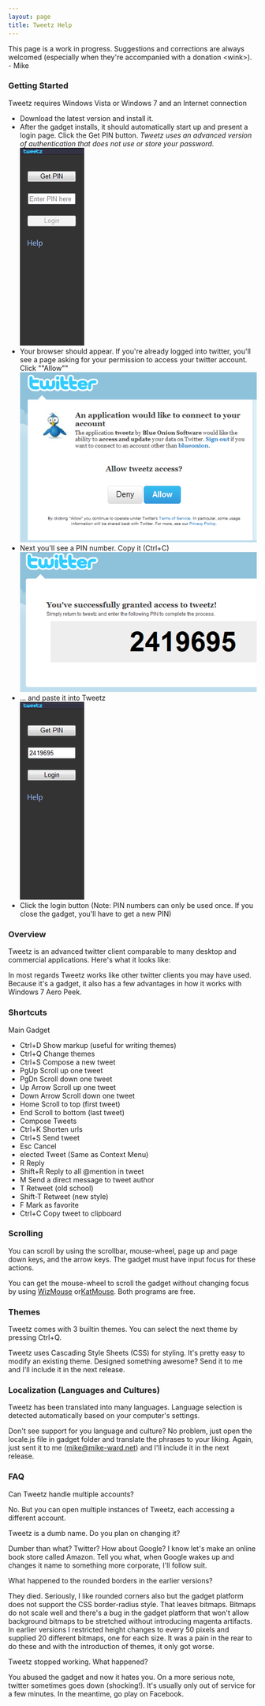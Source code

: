 ```yaml
---
layout: page
title: Tweetz Help
---
```

This page is a work in progress. Suggestions and corrections are always welcomed
(especially when they're accompanied with a donation \<wink\>). - Mike

### Getting Started

Tweetz requires Windows Vista or Windows 7 and an Internet connection

-   Download the latest version and install it.
-   After the gadget installs, it should automatically start up and present a
    login page. Click the Get PIN button. *Tweetz uses an advanced version of
    authentication that does not use or store your password.*  
    ![example of get\_pin](/cdn/images/tweetz/tweetz-getpin.png)
-   Your browser should appear. If you're already logged into twitter, you'll
    see a page asking for your permission to access your twitter account. Click
    ""Allow""  
    ![example twitter security](/cdn/images/tweetz/twitter-allow.png)
-   Next you'll see a PIN number. Copy it (Ctrl+C)  
    ![example login](/cdn/images/tweetz/twitter-pin.png)
-   ... and paste it into Tweetz  
    ![example login](/cdn/images/tweetz/tweetz-login.png)
-   Click the login button (Note: PIN numbers can only be used once. If you
    close the gadget, you'll have to get a new PIN)

### Overview

Tweetz is an advanced twitter client comparable to many desktop and commercial
applications. Here's what it looks like:

In most regards Tweetz works like other twitter clients you may have used.
Because it's a gadget, it also has a few advantages in how it works with Windows
7 Aero Peek.

### Shortcuts

Main Gadget

-   Ctrl+D Show markup (useful for writing themes)
-   Ctrl+Q Change themes
-   Ctrl+S Compose a new tweet
-   PgUp Scroll up one tweet
-   PgDn Scroll down one tweet
-   Up Arrow Scroll up one tweet
-   Down Arrow Scroll down one tweet
-   Home Scroll to top (first tweet)
-   End Scroll to bottom (last tweet)
-   Compose Tweets
-   Ctrl+K Shorten urls
-   Ctrl+S Send tweet
-   Esc Cancel
-   elected Tweet (Same as Context Menu)
-   R Reply
-   Shift+R Reply to all @mention in tweet
-   M Send a direct message to tweet author
-   T Retweet (old school)
-   Shift-T Retweet (new style)
-   F Mark as favorite
-   Ctrl+C Copy tweet to clipboard

### Scrolling

You can scroll by using the scrollbar, mouse-wheel, page up and page down keys,
and the arrow keys. The gadget must have input focus for these actions.

You can get the mouse-wheel to scroll the gadget without changing focus by
using [WizMouse](http://antibody-software.com/web/software/software/wizmouse-makes-your-mouse-wheel-work-on-the-window-under-the-mouse/) or[KatMouse](http://ehiti.de/katmouse/).
Both programs are free.

### Themes

Tweetz comes with 3 builtin themes. You can select the next theme by pressing
Ctrl+Q.

Tweetz uses Cascading Style Sheets (CSS) for styling. It's pretty easy to modify
an existing theme. Designed something awesome? Send it to me and I'll include it
in the next release.

### Localization (Languages and Cultures)

Tweetz has been translated into many languages. Language selection is detected
automatically based on your computer's settings.

Don't see support for you language and culture? No problem, just open the
locale.js file in gadget folder and translate the phrases to your liking. Again,
just sent it to me (mike@mike-ward.net) and I'll include it in the next release.

### FAQ

Can Tweetz handle multiple accounts?

No. But you can open multiple instances of Tweetz, each accessing a different
account.

Tweetz is a dumb name. Do you plan on changing it?

Dumber than what? Twitter? How about Google? I know let's make an online book
store called Amazon. Tell you what, when Google wakes up and changes it name to
something more corporate, I'll follow suit.

What happened to the rounded borders in the earlier versions?

They died. Seriously, I like rounded corners also but the gadget platform does
not support the CSS border-radius style. That leaves bitmaps. Bitmaps do not
scale well and there's a bug in the gadget platform that won't allow background
bitmaps to be stretched without introducing magenta artifacts. In earlier
versions I restricted height changes to every 50 pixels and supplied 20
different bitmaps, one for each size. It was a pain in the rear to do these and
with the introduction of themes, it only got worse.

Tweetz stopped working. What happened?

You abused the gadget and now it hates you. On a more serious note, twitter
sometimes goes down (shocking!). It's usually only out of service for a few
minutes. In the meantime, go play on Facebook.

